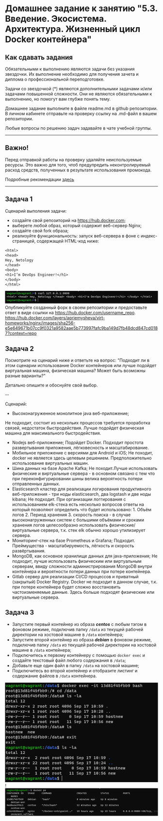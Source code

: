 
# Домашнее задание к занятию "5.3. Введение. Экосистема. Архитектура. Жизненный цикл Docker контейнера"

## Как сдавать задания

Обязательными к выполнению являются задачи без указания звездочки. Их выполнение необходимо для получения зачета и диплома о профессиональной переподготовке.

Задачи со звездочкой (*) являются дополнительными задачами и/или задачами повышенной сложности. Они не являются обязательными к выполнению, но помогут вам глубже понять тему.

Домашнее задание выполните в файле readme.md в github репозитории. В личном кабинете отправьте на проверку ссылку на .md-файл в вашем репозитории.

Любые вопросы по решению задач задавайте в чате учебной группы.

---


## Важно!

Перед отправкой работы на проверку удаляйте неиспользуемые ресурсы.
Это важно для того, чтоб предупредить неконтролируемый расход средств, полученных в результате использования промокода.

Подробные рекомендации [здесь](https://github.com/netology-code/virt-homeworks/blob/virt-11/r/README.md)

---

## Задача 1

Сценарий выполения задачи:

- создайте свой репозиторий на https://hub.docker.com;
- выберете любой образ, который содержит веб-сервер Nginx;
- создайте свой fork образа;
- реализуйте функциональность:
запуск веб-сервера в фоне с индекс-страницей, содержащей HTML-код ниже:
```
<html>
<head>
Hey, Netology
</head>
<body>
<h1>I’m DevOps Engineer!</h1>
</body>
</html>
```
![img.png](img.png)
Опубликуйте созданный форк в своем репозитории и предоставьте ответ в виде ссылки на https://hub.docker.com/username_repo.
https://hub.docker.com/layers/apriemysheva/virt-homeworks/nginx/images/sha256-e5e649671b07cc9f0321a9582aae5b773997fafc9ba149d7fb48dcd847cd0187?context=repo
## Задача 2

Посмотрите на сценарий ниже и ответьте на вопрос:
"Подходит ли в этом сценарии использование Docker контейнеров или лучше подойдет виртуальная машина, физическая машина? Может быть возможны разные варианты?"

Детально опишите и обоснуйте свой выбор.

--

Сценарий:
* Высоконагруженное монолитное java веб-приложение; 

Не подходит, состоит из нескольих процессов требуется проработка связей, недостаток быстродействия. Лучше подойдет физическая машина для максимального быстродействия.
* Nodejs веб-приложение;
Подойдет Docker. Подходит простота развертывания приложения, лёгковесность и масштабирование.
* Мобильное приложение c версиями для Android и iOS; 
 Не походит, docker не является здесь целевым решением. Предположительно использование виртуальных машин.
* Шина данных на базе Apache Kafka; 
 Не походит.Лучше использовать физические и виртуальные сервера - в основном связано с тем что при переконфигурировании шины велика вероятность потери отправленных данных.
* Elasticsearch кластер для реализации логирования продуктивного веб-приложения - три ноды elasticsearch, два logstash и две ноды kibana; 
 Не подходит. При организации логгирования с использованием elk-стека есть несколько вопросов ответы на который позволяют определить что будет использовано: 1. Объём логов 2. Период хранения 3. скорость поиска - в случае высоконагруженных систем с большими объёмами и сроками хранения логов целесообразно использовать физические/виртуальные сервера, т.к. стек elk обычно хорошо утилизирует сервера.
* Мониторинг-стек на базе Prometheus и Grafana; 
 Подходит. Преймущества - масштабируемость, лёгкость и скорость развёртывания.
* MongoDB, как основное хранилище данных для java-приложения;
 Не подходит, лучше использовать физическим или виртуальным серверам, ввиду сложности администрирования MongoDB внутри контейнера и вероятности потери данных при потере контейнера.
* Gitlab сервер для реализации CI/CD процессов и приватный (закрытый) Docker Registry.
Docker не подходит в данном случае, т.к. при потере контейнера будет сложно восстановить частоизменяемые данные. Здесь больше подходят физические или виртуальные сервера.


## Задача 3

- Запустите первый контейнер из образа ***centos*** c любым тэгом в фоновом режиме, подключив папку ```/data``` из текущей рабочей директории на хостовой машине в ```/data``` контейнера;
- Запустите второй контейнер из образа ***debian*** в фоновом режиме, подключив папку ```/data``` из текущей рабочей директории на хостовой машине в ```/data``` контейнера;
- Подключитесь к первому контейнеру с помощью ```docker exec``` и создайте текстовый файл любого содержания в ```/data```;
- Добавьте еще один файл в папку ```/data``` на хостовой машине;
- Подключитесь во второй контейнер и отобразите листинг и содержание файлов в ```/data``` контейнера.

![img_2.png](img_2.png)!
![img_3.png](img_3.png)